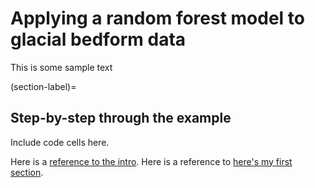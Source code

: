 # Applying a random forest model to glacial bedform data

This is some sample text

(section-label)=
## Step-by-step through the example

Include code cells here. 

Here is a [reference to the intro](intro.md). Here is a reference to [here's my first section](section-label).
